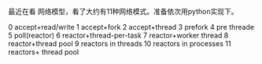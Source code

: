 最近在看 网络模型，看了大约有11种网络模式。准备依次用python实现下。

0 accept+read/write
1 accept+fork
2 accept+thread
3 prefork
4 pre threade
5 poll(reactor)
6 reactor+thread-per-task
7 reactor+worker thread
8 reactor+thread pool
9 reactors in threads
10 reactors in processes
11 reactors+ thread pool
